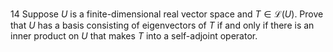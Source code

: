 14 Suppose $U$ is a finite-dimensional real vector space and $T \in \mathcal{L}(U)$. Prove that $U$ has a basis consisting of eigenvectors of $T$ if and only if there is an inner product on $U$ that makes $T$ into a self-adjoint operator.
